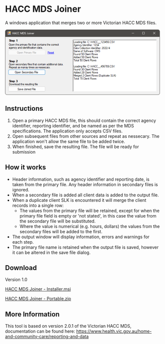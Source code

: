 ﻿# HACC MDS Joiner

A windows application that merges two or more Victorian HACC MDS files.

 ![Screenshot](https://raw.githubusercontent.com/DMCCV/HACC-MDS-Joiner/master/Screenshot.png)

## Instructions

1. Open a primary HACC MDS file, this should contain the correct agency identifier, reporting identifier, and be named as per the MDS specifications. The application only accepts CSV files.
2. Open subsequent files from other sources and repeat as nessecary. The application won't allow the same file to be added twice.
3. When finished, save the resulting file. The file will be ready for submission

## How it works

- Header information, such as agency identifier and reporting date, is taken from the primary file. Any header information in secondary files is ignored.
- When a secondary file is added all client data is added to the output file.
- When a duplicate client SLK is encountered it will merge the client records into a single row:
  - The values from the primary file will be retained, except for when the primary file field is  empty or 'not stated', in this case the value from the secondary file will be substituted.
  - Where the value is numerical (e.g. hours, dollars) the values from the secondary files will be added to the first.
- The output window will display information, errors and warnings for each step.
- The primary file name is retained when the output file is saved, however it can be altered in the save file dialog.

## Download

Version 1.0

[HACC MDS Joiner - Installer.msi](https://github.com/DMCCV/HACC-MDS-Joiner/releases/download/v1.0/HACC.MDS.Joiner.-.Installer.msi)

[HACC MDS Joiner - Portable.zip](https://github.com/DMCCV/HACC-MDS-Joiner/releases/download/v1.0/HACC.MDS.Joiner.-.Portable.zip)

## More Information

This tool is based on version 2.0.1 of the Victorian HACC MDS, documentation can be found here:
https://www.health.vic.gov.au/home-and-community-care/reporting-and-data





 

 
